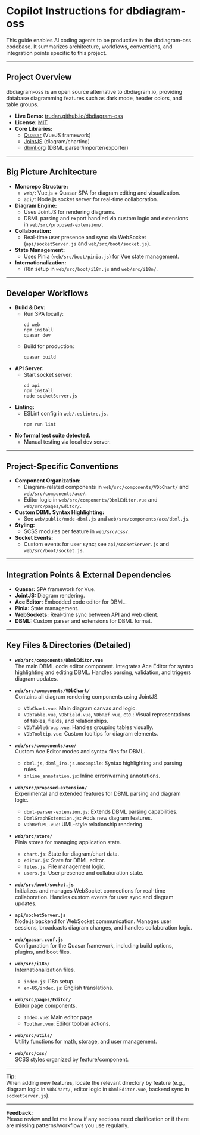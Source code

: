 # Copilot Instructions for dbdiagram-oss

This guide enables AI coding agents to be productive in the dbdiagram-oss codebase. It summarizes architecture, workflows, conventions, and integration points specific to this project.

---

## Project Overview

dbdiagram-oss is an open source alternative to dbdiagram.io, providing database diagramming features such as dark mode, header colors, and table groups.  
- **Live Demo:** [trudan.github.io/dbdiagram-oss](https://trudan.github.io/dbdiagram-oss/)
- **License:** [MIT](https://choosealicense.com/licenses/mit/)
- **Core Libraries:**  
  - [Quasar](https://quasar.dev/) (VueJS framework)  
  - [JointJS](https://github.com/clientIO/joint) (diagram/charting)  
  - [dbml.org](https://www.dbml.org/home/) (DBML parser/importer/exporter)

---

## Big Picture Architecture

- **Monorepo Structure:**  
  - `web/`: Vue.js + Quasar SPA for diagram editing and visualization.  
  - `api/`: Node.js socket server for real-time collaboration.
- **Diagram Engine:**  
  - Uses JointJS for rendering diagrams.
  - DBML parsing and export handled via custom logic and extensions in `web/src/proposed-extension/`.
- **Collaboration:**  
  - Real-time user presence and sync via WebSocket (`api/socketServer.js` and `web/src/boot/socket.js`).
- **State Management:**  
  - Uses Pinia (`web/src/boot/pinia.js`) for Vue state management.
- **Internationalization:**  
  - i18n setup in `web/src/boot/i18n.js` and `web/src/i18n/`.

---

## Developer Workflows

- **Build & Dev:**
  - Run SPA locally:  
    ```
    cd web
    npm install
    quasar dev
    ```
  - Build for production:  
    ```
    quasar build
    ```
- **API Server:**
  - Start socket server:  
    ```
    cd api
    npm install
    node socketServer.js
    ```
- **Linting:**  
  - ESLint config in `web/.eslintrc.js`.  
    ```
    npm run lint
    ```
- **No formal test suite detected.**  
  - Manual testing via local dev server.

---

## Project-Specific Conventions

- **Component Organization:**  
  - Diagram-related components in `web/src/components/VDbChart/` and `web/src/components/ace/`.
  - Editor logic in `web/src/components/DbmlEditor.vue` and `web/src/pages/Editor/`.
- **Custom DBML Syntax Highlighting:**  
  - See `web/public/mode-dbml.js` and `web/src/components/ace/dbml.js`.
- **Styling:**  
  - SCSS modules per feature in `web/src/css/`.
- **Socket Events:**  
  - Custom events for user sync; see `api/socketServer.js` and `web/src/boot/socket.js`.

---

## Integration Points & External Dependencies

- **Quasar:** SPA framework for Vue.
- **JointJS:** Diagram rendering.
- **Ace Editor:** Embedded code editor for DBML.
- **Pinia:** State management.
- **WebSockets:** Real-time sync between API and web client.
- **DBML:** Custom parser and extensions for DBML format.

---

## Key Files & Directories (Detailed)

- **`web/src/components/DbmlEditor.vue`**  
  The main DBML code editor component. Integrates Ace Editor for syntax highlighting and editing DBML. Handles parsing, validation, and triggers diagram updates.

- **`web/src/components/VDbChart/`**  
  Contains all diagram rendering components using JointJS.  
  - `VDbChart.vue`: Main diagram canvas and logic.
  - `VDbTable.vue`, `VDbField.vue`, `VDbRef.vue`, etc.: Visual representations of tables, fields, and relationships.
  - `VDbTableGroup.vue`: Handles grouping tables visually.
  - `VDbTooltip.vue`: Custom tooltips for diagram elements.

- **`web/src/components/ace/`**  
  Custom Ace Editor modes and syntax files for DBML.  
  - `dbml.js`, `dbml_iro.js.nocompile`: Syntax highlighting and parsing rules.
  - `inline_annotation.js`: Inline error/warning annotations.

- **`web/src/proposed-extension/`**  
  Experimental and extended features for DBML parsing and diagram logic.  
  - `dbml-parser-extension.js`: Extends DBML parsing capabilities.
  - `DbmlGraphExtension.js`: Adds new diagram features.
  - `VDbRefUML.vue`: UML-style relationship rendering.

- **`web/src/store/`**  
  Pinia stores for managing application state.  
  - `chart.js`: State for diagram/chart data.
  - `editor.js`: State for DBML editor.
  - `files.js`: File management logic.
  - `users.js`: User presence and collaboration state.

- **`web/src/boot/socket.js`**  
  Initializes and manages WebSocket connections for real-time collaboration. Handles custom events for user sync and diagram updates.

- **`api/socketServer.js`**  
  Node.js backend for WebSocket communication. Manages user sessions, broadcasts diagram changes, and handles collaboration logic.

- **`web/quasar.conf.js`**  
  Configuration for the Quasar framework, including build options, plugins, and boot files.

- **`web/src/i18n/`**  
  Internationalization files.  
  - `index.js`: i18n setup.
  - `en-US/index.js`: English translations.

- **`web/src/pages/Editor/`**  
  Editor page components.  
  - `Index.vue`: Main editor page.
  - `Toolbar.vue`: Editor toolbar actions.

- **`web/src/utils/`**  
  Utility functions for math, storage, and user management.

- **`web/src/css/`**  
  SCSS styles organized by feature/component.

---

**Tip:**  
When adding new features, locate the relevant directory by feature (e.g., diagram logic in `VDbChart/`, editor logic in `DbmlEditor.vue`, backend sync in `socketServer.js`).  

---

**Feedback:**  
Please review and let me know if any sections need clarification or if there are missing patterns/workflows you use regularly.